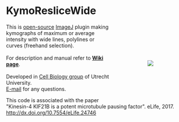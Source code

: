 KymoResliceWide
===============

<img src="http://katpyxa.info/software/KymoResliceWide/KymoResliceWide_logo.png" align="right" style="padding:100px"/> This is <a href="http://www.gnu.org/licenses/gpl.html">open-source</a> <a href='http://rsbweb.nih.gov/ij/'>ImageJ</a> plugin making kymographs of maximum or average intensity with wide lines, polylines or curves (freehand selection).
<br />
<br />
For description and manual refer to <a href="https://github.com/ekatrukha/KymoResliceWide/wiki"><strong>Wiki page</strong></a>.
<br />
<br />
Developed in <a href='http://cellbiology.science.uu.nl/'>Cell Biology group</a> of Utrecht University.  
<a href="mailto:katpyxa@gmail.com">E-mail</a> for any questions.

This code is associated with the paper "Kinesin-4 KIF21B is a potent microtubule pausing factor". eLife, 2017. http://dx.doi.org/10.7554/eLife.24746
